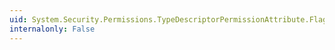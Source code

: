 ```yaml
---
uid: System.Security.Permissions.TypeDescriptorPermissionAttribute.Flags
internalonly: False
---
```

